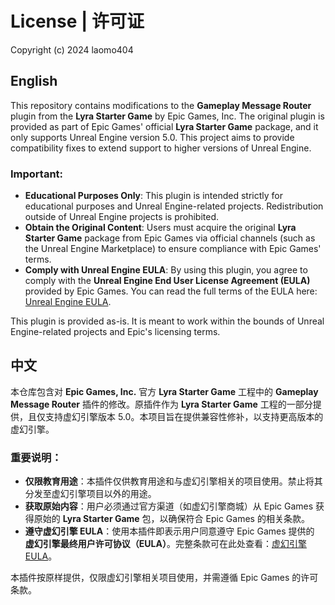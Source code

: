 # License | 许可证

Copyright (c) 2024 laomo404 

## English

This repository contains modifications to the **Gameplay Message Router** plugin from the **Lyra Starter Game** by Epic Games, Inc. The original plugin is provided as part of Epic Games' official **Lyra Starter Game** package, and it only supports Unreal Engine version 5.0. This project aims to provide compatibility fixes to extend support to higher versions of Unreal Engine.

### Important:
- **Educational Purposes Only**: This plugin is intended strictly for educational purposes and Unreal Engine-related projects. Redistribution outside of Unreal Engine projects is prohibited.
- **Obtain the Original Content**: Users must acquire the original **Lyra Starter Game** package from Epic Games via official channels (such as the Unreal Engine Marketplace) to ensure compliance with Epic Games' terms.
- **Comply with Unreal Engine EULA**: By using this plugin, you agree to comply with the **Unreal Engine End User License Agreement (EULA)** provided by Epic Games. You can read the full terms of the EULA here: [Unreal Engine EULA](https://www.unrealengine.com/en-US/eula/unreal).

This plugin is provided as-is. It is meant to work within the bounds of Unreal Engine-related projects and Epic's licensing terms.

## 中文

本仓库包含对 **Epic Games, Inc.** 官方 **Lyra Starter Game** 工程中的 **Gameplay Message Router** 插件的修改。原插件作为 **Lyra Starter Game** 工程的一部分提供，且仅支持虚幻引擎版本 5.0。本项目旨在提供兼容性修补，以支持更高版本的虚幻引擎。

### 重要说明：
- **仅限教育用途**：本插件仅供教育用途和与虚幻引擎相关的项目使用。禁止将其分发至虚幻引擎项目以外的用途。
- **获取原始内容**：用户必须通过官方渠道（如虚幻引擎商城）从 Epic Games 获得原始的 **Lyra Starter Game** 包，以确保符合 Epic Games 的相关条款。
- **遵守虚幻引擎 EULA**：使用本插件即表示用户同意遵守 Epic Games 提供的 **虚幻引擎最终用户许可协议（EULA）**。完整条款可在此处查看：[虚幻引擎 EULA](https://www.unrealengine.com/en-US/eula/unreal)。

本插件按原样提供，仅限虚幻引擎相关项目使用，并需遵循 Epic Games 的许可条款。
